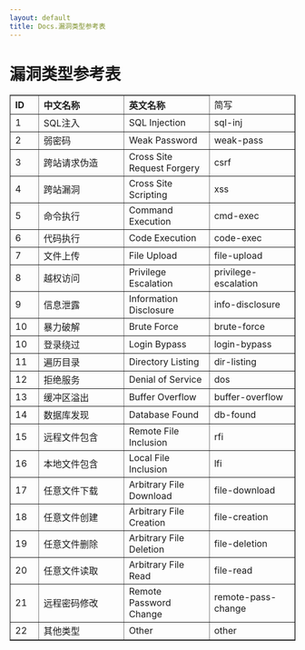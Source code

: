 ```yaml
---
layout: default
title: Docs.漏洞类型参考表
---
```


# 漏洞类型参考表

<table border="1" style="width: 100%; margin-bottom: 20px;">
<thead>
  <tr style="text-align:left;">
    <th width="10%">ID</th>
    <th width="30%">中文名称</th>
    <th width="30%">英文名称</th>
    <td width="30%">简写</td>
  </tr>
</thead>
<tbody>
  <tr>
    <td>1</td>
    <td>SQL注入</td>
    <td>SQL Injection</td>
    <td>sql-inj</td>
  </tr>
  <tr>
    <td>2</td>
    <td>弱密码</td>
    <td>Weak Password</td>
    <td>weak-pass</td>
  </tr>
  <tr>
    <td>3</td>
    <td>跨站请求伪造</td>
    <td>Cross Site Request Forgery</td>
    <td>csrf</td>
  </tr>
  <tr>
    <td>4</td>
    <td>跨站漏洞</td>
    <td>Cross Site Scripting</td>
    <td>xss</td>
  </tr>
  <tr>
    <td>5</td>
    <td>命令执行</td>
    <td>Command Execution</td>
    <td>cmd-exec</td>
  </tr>
  <tr>
    <td>6</td>
    <td>代码执行</td>
    <td>Code Execution</td>
    <td>code-exec</td>
  </tr>
  <tr>
    <td>7</td>
    <td>文件上传</td>
    <td>File Upload</td>
    <td>file-upload</td>
  </tr>
  <tr>
    <td>8</td>
    <td>越权访问</td>
    <td>Privilege Escalation</td>
    <td>privilege-escalation</td>
  </tr>
  <tr>
    <td>9</td>
    <td>信息泄露</td>
    <td>Information Disclosure</td>
    <td>info-disclosure</td>
  </tr>
  <tr>
    <td>10</td>
    <td>暴力破解</td>
    <td>Brute Force</td>
    <td>brute-force</td>
  </tr>
  <tr>
    <td>10</td>
    <td>登录绕过</td>
    <td>Login Bypass</td>
    <td>login-bypass</td>
  </tr>
  <tr>
    <td>11</td>
    <td>遍历目录</td>
    <td>Directory Listing</td>
    <td>dir-listing</td>
  </tr>
  <tr>
    <td>12</td>
    <td>拒绝服务</td>
    <td>Denial of Service</td>
    <td>dos</td>
  </tr>
  <tr>
    <td>13</td>
    <td>缓冲区溢出</td>
    <td>Buffer Overflow</td>
    <td>buffer-overflow</td>
  </tr>
  <tr>
    <td>14</td>
    <td>数据库发现</td>
    <td>Database Found</td>
    <td>db-found</td>
  </tr>
  <tr>
    <td>15</td>
    <td>远程文件包含</td>
    <td>Remote File Inclusion</td>
    <td>rfi</td>
  </tr>
  <tr>
    <td>16</td>
    <td>本地文件包含</td>
    <td>Local File Inclusion</td>
    <td>lfi</td>
  </tr>
  <tr>
    <td>17</td>
    <td>任意文件下载</td>
    <td>Arbitrary File Download</td>
    <td>file-download</td>
  </tr>
  <tr>
    <td>18</td>
    <td>任意文件创建</td>
    <td>Arbitrary File Creation</td>
    <td>file-creation</td>
  </tr>
  <tr>
    <td>19</td>
    <td>任意文件删除</td>
    <td>Arbitrary File Deletion</td>
    <td>file-deletion</td>
  </tr>
  <tr>
    <td>20</td>
    <td>任意文件读取</td>
    <td>Arbitrary File Read</td>
    <td>file-read</td>
  </tr>
  <tr>
    <td>21</td>
    <td>远程密码修改</td>
    <td>Remote Password Change</td>
    <td>remote-pass-change</td>
  </tr>
  <tr>
    <td>22</td>
    <td>其他类型</td>
    <td>Other</td>
    <td>other</td>
  </tr>
</tbody>
</table>
